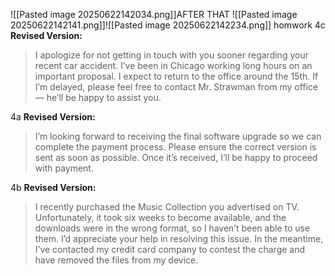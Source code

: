 ![[Pasted image 20250622142034.png]]AFTER THAT
![[Pasted image 20250622142141.png]]![[Pasted image 20250622142234.png]]
homwork 4c
**Revised Version:**

> I apologize for not getting in touch with you sooner regarding your recent car accident. I’ve been in Chicago working long hours on an important proposal. I expect to return to the office around the 15th. If I’m delayed, please feel free to contact Mr. Strawman from my office — he’ll be happy to assist you.


4a
**Revised Version:**

> I’m looking forward to receiving the final software upgrade so we can complete the payment process. Please ensure the correct version is sent as soon as possible. Once it’s received, I’ll be happy to proceed with payment.

4b
**Revised Version:**

> I recently purchased the Music Collection you advertised on TV. Unfortunately, it took six weeks to become available, and the downloads were in the wrong format, so I haven’t been able to use them. I’d appreciate your help in resolving this issue. In the meantime, I’ve contacted my credit card company to contest the charge and have removed the files from my device.